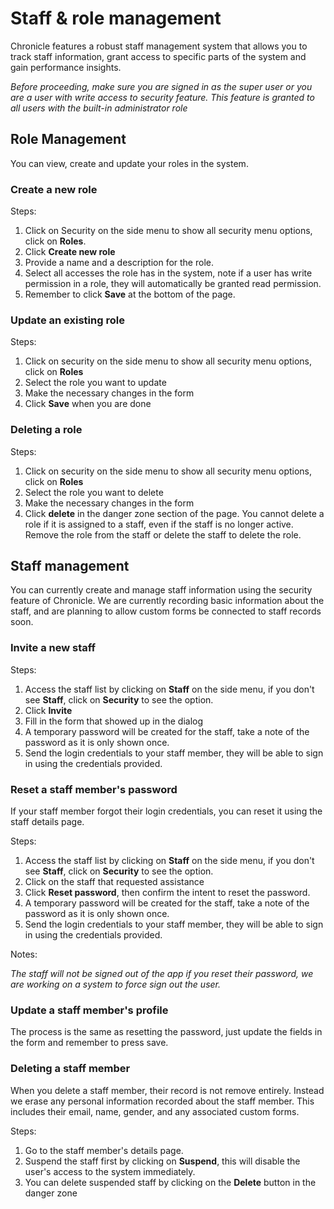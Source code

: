 # Staff & role management

Chronicle features a robust staff management system that allows you to track staff information, grant access to specific parts of the system and gain performance insights.

_Before proceeding, make sure you are signed in as the super user or you are a user with write access to security feature. This feature is granted to all users with the built-in administrator role_

## Role Management

You can view, create and update your roles in the system.

### Create a new role

Steps:

1. Click on Security on the side menu to show all security menu options, click on **Roles**.
2. Click **Create new role**
3. Provide a name and a description for the role.
4. Select all accesses the role has in the system, note if a user has write permission in a role, they will automatically be granted read permission.
5. Remember to click **Save** at the bottom of the page.

### Update an existing role

Steps:

1. Click on security on the side menu to show all security menu options, click on **Roles**
2. Select the role you want to update
3. Make the necessary changes in the form
4. Click **Save** when you are done

### Deleting a role

Steps:

1. Click on security on the side menu to show all security menu options, click on **Roles**
2. Select the role you want to delete
3. Make the necessary changes in the form
4. Click **delete** in the danger zone section of the page. You cannot delete a role if it is assigned to a staff, even if the staff is no longer active. Remove the role from the staff or delete the staff to delete the role.

## Staff management

You can currently create and manage staff information using the security feature of Chronicle. We are currently recording basic information about the staff, and are planning to allow custom forms be connected to staff records soon.

### Invite a new staff

Steps:

1. Access the staff list by clicking on **Staff** on the side menu, if you don't see **Staff**, click on **Security** to see the option.
2. Click **Invite**
3. Fill in the form that showed up in the dialog
4. A temporary password will be created for the staff, take a note of the password as it is only shown once.
5. Send the login credentials to your staff member, they will be able to sign in using the credentials provided.

### Reset a staff member's password

If your staff member forgot their login credentials, you can reset it using the staff details page.

Steps:

1. Access the staff list by clicking on **Staff** on the side menu, if you don't see **Staff**, click on **Security** to see the option.
2. Click on the staff that requested assistance
3. Click **Reset password**, then confirm the intent to reset the password.
4. A temporary password will be created for the staff, take a note of the password as it is only shown once.
5. Send the login credentials to your staff member, they will be able to sign in using the credentials provided.

Notes:

_The staff will not be signed out of the app if you reset their password, we are working on a system to force sign out the user._

### Update a staff member's profile

The process is the same as resetting the password, just update the fields in the form and remember to press save.

### Deleting a staff member

When you delete a staff member, their record is not remove entirely. Instead we erase any personal information recorded about the staff member. This includes their email, name, gender, and any associated custom forms.

Steps:

1. Go to the staff member's details page.
2. Suspend the staff first by clicking on **Suspend**, this will disable the user's access to the system immediately.
3. You can delete suspended staff by clicking on the **Delete** button in the danger zone
